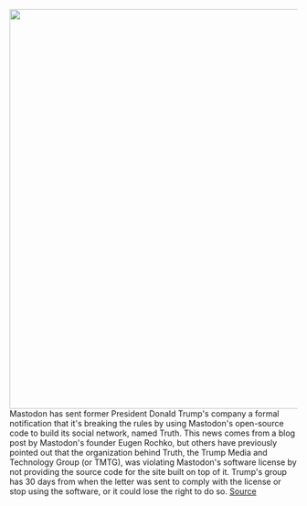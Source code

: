 <img src='https://cdn.vox-cdn.com/thumbor/HtncTaXDsn0TEgcE9HVbw-7ZdZs=/0x0:1200x800/1200x800/filters:focal(313x295:505x487)/cdn.vox-cdn.com/uploads/chorus_image/image/70064411/mastodon.0.jpg' width='700px' /><br/>
Mastodon has sent former President Donald Trump's company a formal notification that it's breaking the rules by using Mastodon's open-source code to build its social network, named Truth. This news comes from a blog post by Mastodon's founder Eugen Rochko, but others have previously pointed out that the organization behind Truth, the Trump Media and Technology Group (or TMTG), was violating Mastodon's software license by not providing the source code for the site built on top of it. Trump's group has 30 days from when the letter was sent to comply with the license or stop using the software, or it could lose the right to do so.
<a href='https://www.theverge.com/2021/10/29/22752850/mastodon-trump-truth-social-network-open-source-gab-legal-notice'> Source <a/>